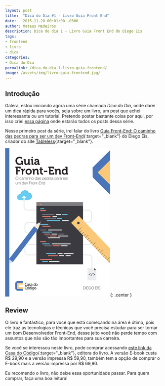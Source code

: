 ```yaml
---
layout: post
title:  "Dica do Dia #1 - Livro Guia Front End"
date:   2015-11-20 00:01:00 -0300
author: Mateus Medeiros
description: Dica do dia 1 - Livro Guia Front End do Diego Eis 
tags: 
- frontend
- livro
- dica
categories:
- Dica do Dia
permalink: /dica-do-dia-1-livro-guia-frontend/
image: /assets/img/livro-guia-frontend.jpg/
---
```


## Introdução
Galera, estou iniciando agora uma série chamada *Dica do Dia*, onde darei um dica rápida para vocês, seja sobre um livro, um post que achei interessante ou um tutorial. Pretendo postar bastante coisa por aqui, por isso criei [essa página](/dica-do-dia/) onde estarão todos os posts dessa série. 

Nesse primeiro post da série, irei falar do livro [Guia Front-End: O caminho das pedras para ser um dev Front-End](http://www.casadocodigo.com.br/products/livro-guia-frontend){:target="_blank"} do Diego Eis, criador do site [Tableless](http://tableless.com.br){:target="_blank"}.

![Livro Guia Front-End - Diego Eis](/assets/img/livro-guia-frontend.png/){: .center }

## Review
O livro é fantástico, para você que está começando na área é ótimo, pois ele traz as tecnologias e técnicas que você precisa estudar para ser tornar um bom Desenvolvedor Front-End, desse jeito você não perde tempo com assuntos que não são tão importantes para sua carreira.

Se você se interessou neste livro, pode comprar acessando [este link da Casa do Código](http://www.casadocodigo.com.br/products/livro-guia-frontend){:target="_blank"}, editora do livro. A versão E-book custa R$ 29,90 e a versão impressa R$ 59,90, também tem a opção de comprar o E-book mais a versão impressa por R$ 69,90.

Eu recomendo o livro, não deixe essa oportunidade passar. Para quem comprar, faça uma boa leitura!